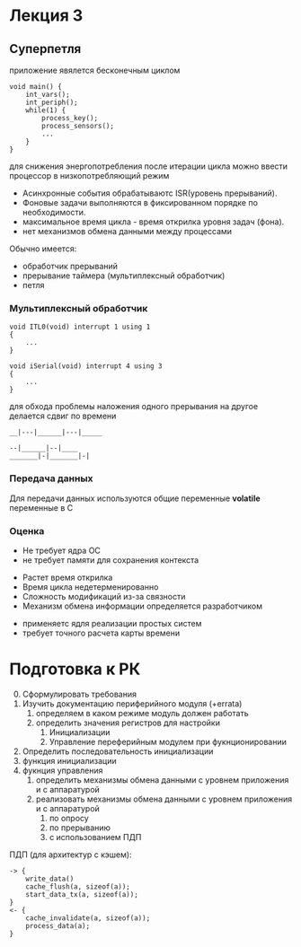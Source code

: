 # Лекция 3

## Суперпетля

приложение явялется бесконечным циклом
```
void main() {
    int_vars();
    int_periph();
    while(1) {
        process_key();
        process_sensors();
        ...
    }
}
```
для снижения энергопотребления после итерации цикла можно ввести процессор в низкопотребляющий режим

- Асинхронные события обрабатываютс ISR(уровень прерываний).
- Фоновые задачи выполняются в фиксированном порядке по необходимости.
- максимальное время цикла - время открилка уровня задач (фона).
- нет механизмов обмена данными между процессами

Обычно имеется:
- обработчик прерываний
- прерывание таймера (мультиплексный обработчик)
- петля

### Мультиплексный обработчик
```
void ITL0(void) interrupt 1 using 1
{
    ...
}

void iSerial(void) interrupt 4 using 3
{
    ...
}
```
для обхода проблемы наложения одного прерывания на другое делается сдвиг по времени
```
__|---|______|---|_____

--|______|--|____
_______|-|_______|-|
```
### Передача данных

Для передачи данных используются общие переменные
__volatile__ переменные в C

### Оценка

+ Не требует ядра OC
+ не требует памяти для сохранения контекста

- Растет время открилка
- Время цикла недетерменированно
- Сложность модификаций из-за связности
- Механизм обмена информации определяется разработчиком

* применяетс ядля реализации простых систем
* требует точного расчета карты времени

# Подготовка к РК

0. Сформулировать требования
1. Изучить документацию периферийного модуля (+errata)
   1. определяем в каком режиме модуль должен работать
   2. определить значения регистров для настройки 
      1. Инициализации
      2. Управление переферийным модулем при фукнционировании
2. Определить последовательность инициализации
3. функция инициализации
4. фукнция управления
   1. определить механизмы обмена данными с уровнем приложения и с аппаратурой
   2. реализовать механизмы обмена данными с уровнем приложения и с аппаратурой
      1. по опросу
      2. по прерыванию
      3. с использованием ПДП

ПДП (для архитектур с кэшем):
```
-> {
    write_data()
    cache_flush(a, sizeof(a));
    start_data_tx(a, sizeof(a));
}
<- {
    cache_invalidate(a, sizeof(a));
    process_data(a);
}
```

